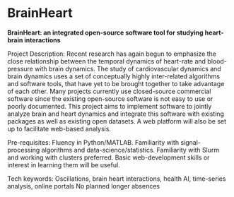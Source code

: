 # BrainHeart

**BrainHeart: an integrated open-source software tool for studying heart-brain interactions**

Project Description: Recent research has again begun to emphasize the close relationship between the temporal dynamics of heart-rate and blood-pressure with brain dynamics. The study of cardiovascular dynamics and brain dynamics uses a set of conceptually highly inter-related algorithms and software tools, that have yet to be brought together to take advantage of each other. Many projects currently use closed-source commercial software since the existing open-source software is not easy to use or poorly documented. This project aims to implement software to jointly analyze brain and heart dynamics and integrate this software with existing packages as well as existing open datasets. A web platform will also be set up to facilitate web-based analysis.  

Pre-requisites: Fluency in Python/MATLAB. Familiarity with signal-processing algorithms and data-science/statistics. Familiarity with Slurm and working with clusters preferred. Basic web-development skills or interest in learning them will be useful.  

Tech keywords: Oscillations, brain heart interactions, health AI, time-series analysis, online portals  No planned longer absences

